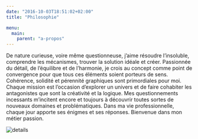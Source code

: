 ```yaml
---
date: "2016-10-03T18:51:02+02:00"
title: "Philosophie"

menu:
  main:
    parent: "a-propos"
---
```


De nature curieuse, voire même questionneuse, j’aime résoudre l’insoluble, comprendre les mécanismes, trouver la solution idéale et créer. Passionnée du détail, de l’équilibre et de l’harmonie, je crois au concept comme point de convergence pour que tous ces éléments soient porteurs de sens. Cohérence, solidité et pérennité graphiques sont primordiales pour moi. Chaque mission est l’occasion d’explorer un univers et de faire cohabiter les antagonistes que sont la créativité et la logique. Mes questionnements incessants m’incitent encore et toujours à découvrir toutes sortes de nouveaux domaines et problématiques. Dans ma vie professionnelle, chaque jour apporte ses énigmes et ses réponses. Bienvenue dans mon métier passion.

![details](/img/detail-philosophie.png)
